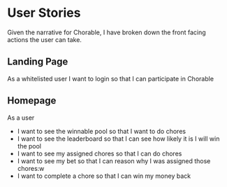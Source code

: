 # User Stories
Given the narrative for Chorable, I have broken down the front facing actions
the user can take. 

## Landing Page
As a whitelisted user
I want to login
so that I can participate in Chorable

## Homepage
As a user
- I want to see the winnable pool 
    so that I want to do chores
- I want to see the leaderboard
    so that I can see how likely it is I will win the pool
- I want to see my assigned chores
    so that I can do chores
- I want to see my bet
    so that I can reason why I was assigned those chores:w
- I want to complete a chore
    so that I can win my money back

